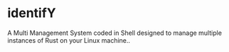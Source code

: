 # identifY
A Multi Management System coded in Shell designed to manage multiple instances of Rust on your Linux machine..

